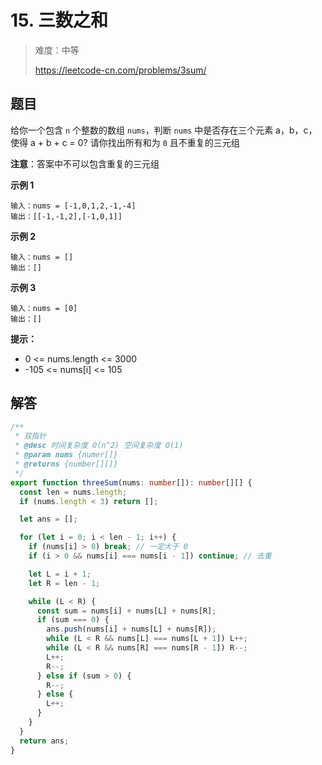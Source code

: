 # 15. 三数之和

> 难度：中等
>
> https://leetcode-cn.com/problems/3sum/

## 题目

给你一个包含 `n` 个整数的数组 `nums`，判断 `nums` 中是否存在三个元素 a，b，c，使得 a + b + c = 0? 请你找出所有和为 `0` 且不重复的三元组

**注意**：答案中不可以包含重复的三元组

**示例 1**

```
输入：nums = [-1,0,1,2,-1,-4]
输出：[[-1,-1,2],[-1,0,1]]
```

**示例 2**

```
输入：nums = []
输出：[]
```

**示例 3**

```
输入：nums = [0]
输出：[]
```

**提示：**

- 0 <= nums.length <= 3000
- -105 <= nums[i] <= 105

## 解答

```typescript
/**
 * 双指针
 * @desc 时间复杂度 O(n^2) 空间复杂度 O(1)
 * @param nums {numer[]}
 * @returns {number[][]}
 */
export function threeSum(nums: number[]): number[][] {
  const len = nums.length;
  if (nums.length < 3) return [];

  let ans = [];

  for (let i = 0; i < len - 1; i++) {
    if (nums[i] > 0) break; // 一定大于 0
    if (i > 0 && nums[i] === nums[i - 1]) continue; // 去重

    let L = i + 1;
    let R = len - 1;

    while (L < R) {
      const sum = nums[i] + nums[L] + nums[R];
      if (sum === 0) {
        ans.push(nums[i] + nums[L] + nums[R]);
        while (L < R && nums[L] === nums[L + 1]) L++;
        while (L < R && nums[R] === nums[R - 1]) R--;
        L++;
        R--;
      } else if (sum > 0) {
        R--;
      } else {
        L++;
      }
    }
  }
  return ans;
}
```
